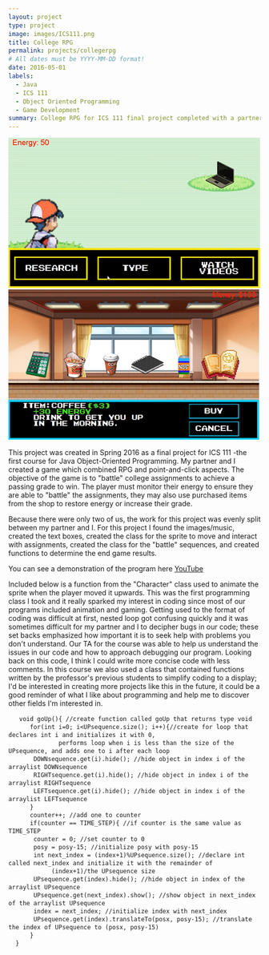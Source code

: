 ```yaml
---
layout: project
type: project
image: images/ICS111.png
title: College RPG
permalink: projects/collegerpg
# All dates must be YYYY-MM-DD format!
date: 2016-05-01
labels:
  - Java
  - ICS 111
  - Object Oriented Programming
  - Game Development
summary: College RPG for ICS 111 final project completed with a partner
---
```


<div class="ui medium rounded images">
  <img class="ui image" src="../images/ICS111-2.png">
  <img class="ui image" src="../images/ICS111-3.png">
</div>

This project was created in Spring 2016 as a final project for ICS 111 -the first course for Java Object-Oriented Programming. My partner and I created a game which combined RPG and point-and-click aspects. The objective of the game is to "battle" college assignments to achieve a passing grade to win. The player must monitor their energy to ensure they are able to "battle" the assignments, they may also use purchased items from the shop to restore energy or increase their grade. 

Because there were only two of us, the work for this project was evenly split between my partner and I. 
For this project I found the images/music, created the text boxes, created the class for the sprite to move and interact with assignments, created the class for the "battle" sequences, and created functions to determine the end game results.

You can see a demonstration of the program here [YouTube](https://www.youtube.com/watch?v=Ug-7pg_gx9o&t=7s)

Included below is a function from the "Character" class used to animate the sprite when the player moved it upwards. This was the first programming class I took and it really sparked my interest in coding since most of our programs included animation and gaming. Getting used to the format of coding was difficult at first, nested loop got confusing quickly and it was sometimes difficult for my partner and I to decipher bugs in our code; these set backs emphasized how important it is to seek help with problems you don't understand. Our TA for the course was able to help us understand the issues in our code and how to approach debugging our program. Looking back on this code, I think I could write more concise code with less comments. In this course we also used a class that contained functions written by the professor's previous students to simplify coding to a display; I'd be interested in creating more projects like this in the future, it could be a good reminder of what I like about programming and help me to discover other fields I'm interested in.

```
   void goUp(){ //create function called goUp that returns type void
      for(int i=0; i<UPsequence.size(); i++){//create for loop that declares int i and initializes it with 0,     
              performs loop when i is less than the size of the UPsequence, and adds one to i after each loop
	   DOWNsequence.get(i).hide(); //hide object in index i of the arraylist DOWNsequence
	   RIGHTsequence.get(i).hide(); //hide object in index i of the arraylist RIGHTsequence
	   LEFTsequence.get(i).hide(); //hide object in index i of the arraylist LEFTsequence
      }
      counter++; //add one to counter
      if(counter == TIME_STEP){ //if counter is the same value as TIME_STEP
	   counter = 0; //set counter to 0
	   posy = posy-15; //initialize posy with posy-15
	   int next_index = (index+1)%UPsequence.size(); //declare int called next_index and initialize it with the remainder of 
	       	(index+1)/the UPsequence size
	   UPsequence.get(index).hide(); //hide object in index of the arraylist UPsequence
	   UPsequence.get(next_index).show(); //show object in next_index of the arraylist UPsequence
	   index = next_index; //initialize index with next_index
	   UPsequence.get(index).translateTo(posx, posy-15); //translate the index of UPsequence to (posx, posy-15)
      }
  }
```
